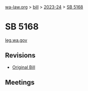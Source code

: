 [wa-law.org](/) > [bill](/bill/) > [2023-24](/bill/2023-24/) > [SB 5168](/bill/2023-24/sb/5168/)

# SB 5168
[leg.wa.gov](https://app.leg.wa.gov/billsummary?BillNumber=5168&Year=2023&Initiative=false)

## Revisions
* [Original Bill](1/)

## Meetings